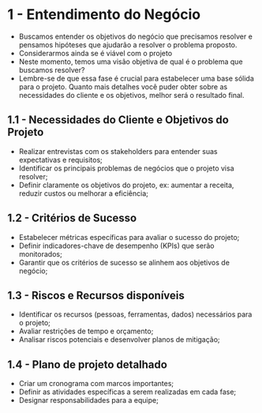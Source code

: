 # 1 - Entendimento do Negócio
 - Buscamos entender os objetivos do negócio que precisamos resolver e pensamos hipóteses que ajudarão a resolver o problema proposto.
 - Considerarmos ainda se é viável com o projeto
 - Neste momento, temos uma visão objetiva de qual é o problema que buscamos resolver?
 - Lembre-se de que essa fase é crucial para estabelecer uma base sólida para o projeto. Quanto mais detalhes você puder obter sobre as necessidades do cliente e os objetivos, melhor será o resultado final.

## 1.1 - Necessidades do Cliente e Objetivos do Projeto
- Realizar entrevistas com os stakeholders para entender suas expectativas e requisitos;
- Identificar os principais problemas de negócios que o projeto visa resolver;
- Definir claramente os objetivos do projeto, ex: aumentar a receita, reduzir custos ou melhorar a eficiência;

## 1.2 - Critérios de Sucesso
- Estabelecer métricas específicas para avaliar o sucesso do projeto;
- Definir indicadores-chave de desempenho (KPIs) que serão monitorados;
- Garantir que os critérios de sucesso se alinhem aos objetivos de negócio;

## 1.3 - Riscos e Recursos disponíveis
- Identificar os recursos (pessoas, ferramentas, dados) necessários para o projeto;
- Avaliar restrições de tempo e orçamento;
- Analisar riscos potenciais e desenvolver planos de mitigação;

## 1.4 - Plano de projeto detalhado
- Criar um cronograma com marcos importantes;
- Definir as atividades específicas a serem realizadas em cada fase;
- Designar responsabilidades para a equipe;

